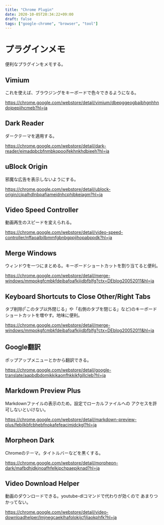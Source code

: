 ```yaml
---
title: "Chrome Plugin"
date: 2020-10-05T20:34:22+09:00
draft: false
tags: ["google-chrome", "browser", "tool"]
---
```


# プラグインメモ
便利なプラグインをメモする。

## Vimium

これを使えば、ブラウジングをキーボードで色々できるようになる。

https://chrome.google.com/webstore/detail/vimium/dbepggeogbaibhgnhhndojpepiihcmeb?hl=ja

## Dark Reader

ダークテーマを適用する。

https://chrome.google.com/webstore/detail/dark-reader/eimadpbcbfnmbkopoojfekhnkhdbieeh?hl=ja

## uBlock Origin

邪魔な広告を表示しないようにする。

https://chrome.google.com/webstore/detail/ublock-origin/cjpalhdlnbpafiamejdnhcphjbkeiagm?hl=ja

## Video Speed Controller

動画再生のスピードを変えられる。

https://chrome.google.com/webstore/detail/video-speed-controller/nffaoalbilbmmfgbnbgppjihopabppdk?hl=ja

## Merge Windows

ウィンドウを一つにまとめる。キーボードショートカットを割り当てると便利。

https://chrome.google.com/webstore/detail/merge-windows/mmpokgfcmbkfdeibafoafkiijdbfblfg?ctx=DEblog20052011&hl=ja

## Keyboard Shortcuts to Close Other/Right Tabs

タブ削除(「このタブ以外閉じる」や「右側のタブを閉じる」など)のキーボードショートカットを増やす。地味に便利。

https://chrome.google.com/webstore/detail/merge-windows/mmpokgfcmbkfdeibafoafkiijdbfblfg?ctx=DEblog20052011&hl=ja

## Google翻訳

ポップアップメニューとかから翻訳できる。

https://chrome.google.com/webstore/detail/google-translate/aapbdbdomjkkjkaonfhkkikfgjllcleb?hl=ja


## Markdown Preview Plus

Markdownファイルの表示のため。設定でローカルファイルへの
アクセスを許可しないといけない。

https://chrome.google.com/webstore/detail/markdown-preview-plus/febilkbfcbhebfnokafefeacimjdckgl?hl=ja

## Morpheon Dark

Chromeのテーマ。タイトルバーなどを黒くする。

https://chrome.google.com/webstore/detail/morpheon-dark/mafbdhjdkjnoafhfelkjpchpaepjknad?hl=ja

## Video Download Helper

動画のダウンロードできる。youtube-dlコマンドで代わりが効くので
あまりつかってない。

https://chrome.google.com/webstore/detail/video-downloadhelper/lmjnegcaeklhafolokijcfjliaokphfk?hl=ja
